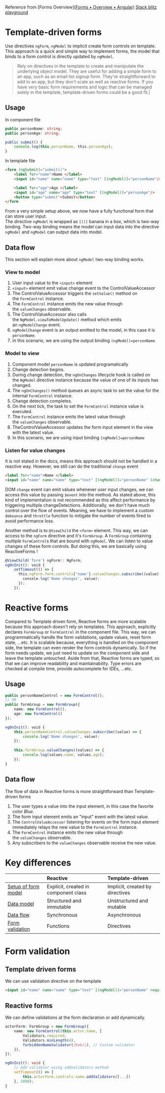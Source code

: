 Reference from [Forms Overview]([Forms • Overview • Angular](https://angular.dev/guide/forms))
[Stack blitz playground](https://stackblitz.com/edit/stackblitz-starters-izevjza2?file=src%2Fcomponents%2Fform-tester%2Fform-tester.html)
# Template-driven forms

Use directives `ngForm`, `ngModel` to implicit create form controls on template. This approach is a quick and simple way to implement forms, the model that binds to a form control is directly updated by `ngModel`.

>Rely on directives in the template to create and manipulate the underlying object model. They are useful for adding a simple form to an app, such as an email list signup form. They're straightforward to add to an app, but they don't scale as well as reactive forms. If you have very basic form requirements and logic that can be managed solely in the template, template-driven forms could be a good fit.|

## Usage
In component file
```typescript
public personName: string;
public personAge: string;

public submit() {
	console.log(this.personName, this.personAge);
}
```

In template file
```html
<form (ngSubmit)="submit()">
	<label for="name">Name </label>
	<input id="name" name="name" type="text" [(ngModel)]="personName"/>

	<label for="age">Age </label>
	<input id="age" name="age" type="text" [(ngModel)]="personAge"/>
	<button type="submit">Submit</button>
</form
```

From a very simple setup above, we now have a fully functional form that can store user input.  
The directive `ngModel` is wrapped as `[()]` banana in a box, which is two-way binding. 
Two-way binding means the model can input data into the directive `ngModel` and `ngModel` can output data into model. 
## Data flow
This section will explain more about `ngModel` two-way binding works.
### View to model
1. User input value to the `<input>` element
2. `<input>` element emit value change event to the ControlValueAccessor
3. The ControlValueAccessor triggers the `setValue()` method on the `FormControl` instance.
4. The `FormControl` instance emits the new value through the `valueChanges` observable.
5. The ControlValueAccessor also calls the `NgModel.viewToModelUpdate()` method which emits an `ngModelChange` event.
6. `ngModelChange` event is an output emitted to the model, in this case it is `personName`. 
7. In this scenario, we are using the output binding `(ngModel)=personName`
### Model to view
1. Component model `personName` is updated programatically
2. Change detection begins.
3. During change detection, the `ngOnChanges` lifecycle hook is called on the `NgModel` directive instance because the value of one of its inputs has changed.
4. The `ngOnChanges()` method queues an async task to set the value for the internal `FormControl` instance.
5. Change detection completes.
6. On the next tick, the task to set the `FormControl` instance value is executed.
7. The `FormControl` instance emits the latest value through the `valueChanges` observable.
8. TheControlValueAccessor updates the form input element in the view with the latest value.
9. In this scenario, we are using input binding `[ngModel]=personName`

### Listen for value changes
It is not stated in the docs, means this approach should not be handled in a reactive way.
However, we still can do the traditional `change` event
```html
<label for="name">Name </label>
<input id="name" name="name" type="text" [(ngModel)]="personName" (change)="handleNameChange($event)"/>
```

DOM `change` event can emit values whenever user input changes, we can access this value by passing `$event` into the method. As stated above, this kind of implementation is not recommended as this affect performance by triggering multiple changeDetections. Additionally, we don't have much control over the flow of events. Meaning, we have to implement a custom `debounce` and `throttle` function to mitigate the number of events fired to avoid performance loss.

Another method is to `@ViewChild` the `<form>` element. This way, we can access to the `ngForm` directive and it's `FormGroup`. 
A `FormGroup` containing multiple `FormControl`s that are bound with `ngModel`. We can listen to value changes of these form controls. But doing this, we are basically using ReactiveForms !
```typescript
@ViewChild('form') ngForm!: NgForm;
ngOnInit(): void {
    setTimeout(() => {
      this.ngForm.form.controls['name'].valueChanges.subscribe((value) => {
        console.log('Name changes', value);
      });
    });
```

# Reactive forms

Compared to Template driven form, Reactive forms are more scalable because this approach doesn't rely on templates. 
This approach, explicitly declares `FormGroup` or `FormControl` in the component file. This way, we can programmatically handle the form validations, update values, reset form state, ...etc.
It is scalable because, everything is handled on the component side, the template can even render the form controls dynamically. So if the form needs update, we just need to update on the component side and leave the template untouched.
Aside from that, Reactive forms are typed, so that we can improve readability and maintainability. Type errors are checked at compile time, provide autocomplete for IDEs, ...etc.

## Usage
```typescript
public personNameControl = new FormControl();
// OR
public formGroup = new FormGroup({
	name: new FormControl(),
	age: new FormControl()
});

ngOnInit(): void {
	this.personNameControl.valueChanges.subscribe((value) => {
		console.log('Name changes', value);
    });
    
	this.formGroup.valueChanges((values) => {
		console.log(values.name, values.age);
	});
}
```

## Data flow
The flow of data in Reactive forms is more straightforward than Template-driven forms
1. The user types a value into the input element, in this case the favorite color _Blue_.
2. The form input element emits an "input" event with the latest value.
3. The `ControlValueAccessor` listening for events on the form input element immediately relays the new value to the `FormControl` instance.
4. The `FormControl` instance emits the new value through the `valueChanges` observable.
5. Any subscribers to the `valueChanges` observable receive the new value.

# Key differences
|                                                                                  | Reactive                             | Template-driven                 |
| :------------------------------------------------------------------------------- | :----------------------------------- | :------------------------------ |
| [Setup of form model](https://angular.dev/guide/forms#setting-up-the-form-model) | Explicit, created in component class | Implicit, created by directives |
| [Data model](https://angular.dev/guide/forms#mutability-of-the-data-model)       | Structured and immutable             | Unstructured and mutable        |
| [Data flow](https://angular.dev/guide/forms#data-flow-in-forms)                  | Synchronous                          | Asynchronous                    |
| [Form validation](https://angular.dev/guide/forms#form-validation)               | Functions                            | Directives                      |

# Form validation
## Template driven forms
We can use validation directive on the template
```html
<input id="name" name="name" type="text" [(ngModel)]="personName" required/>
```

## Reactive forms
We can define validations at the form declaration or add dynamically.
```typescript
actorForm: FormGroup = new FormGroup({ 
	name: new FormControl(this.actor.name, [
		Validators.required, 
		Validators.minLength(4),
		forbiddenNameValidator(/bob/i), // Custom validator
	]),
});

ngOnInit(): void {
	// Add validator using addValidators method
	setTimeout(() => {
		this.actorForm.controls.name.addValidators([...])
	}, 2000);
}
```

